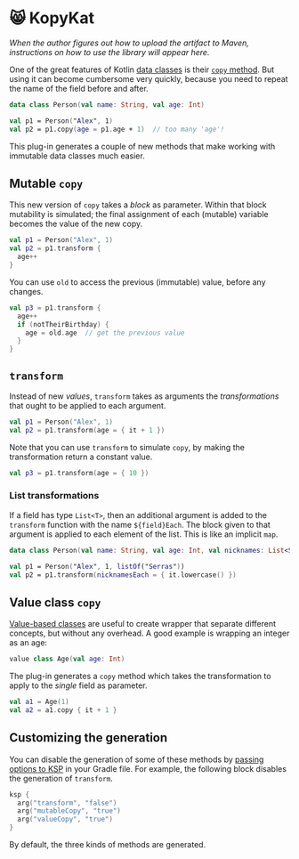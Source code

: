 # 😸 KopyKat

_When the author figures out how to upload the artifact to Maven, instructions on how to use the library will appear here._

One of the great features of Kotlin [data classes](https://kotlinlang.org/docs/data-classes.html) is their [`copy` method](https://kotlinlang.org/docs/data-classes.html#copying). But using it can become cumbersome very quickly, because you need to repeat the name of the field before and after.

```kotlin
data class Person(val name: String, val age: Int)

val p1 = Person("Alex", 1)
val p2 = p1.copy(age = p1.age + 1)  // too many 'age'!
```

This plug-in generates a couple of new methods that make working with immutable data classes much easier.

## Mutable `copy`

This new version of `copy` takes a *block* as parameter. Within that block mutability is simulated; the final assignment of each (mutable) variable becomes the value of the new copy.

```kotlin
val p1 = Person("Alex", 1)
val p2 = p1.transform { 
  age++
}
```

You can use `old` to access the previous (immutable) value, before any changes.

```kotlin
val p3 = p1.transform { 
  age++
  if (notTheirBirthday) {
    age = old.age  // get the previous value
  }
}
```

## `transform`

Instead of new *values*, `transform` takes as arguments the *transformations* that ought to be applied to each argument.

```kotlin
val p1 = Person("Alex", 1)
val p2 = p1.transform(age = { it + 1 })
```

Note that you can use `transform` to simulate `copy`, by making the transformation return a constant value.

```kotlin
val p3 = p1.transform(age = { 10 })
```

### List transformations

If a field has type `List<T>`, then an additional argument is added to the `transform` function with the name `${field}Each`. The block given to that argument is applied to each element of the list. This is like an implicit `map`.

```kotlin
data class Person(val name: String, val age: Int, val nicknames: List<String>)

val p1 = Person("Alex", 1, listOf("Serras"))
val p2 = p1.transform(nicknamesEach = { it.lowercase() })
```

## Value class `copy`

[Value-based classes](https://kotlinlang.org/docs/inline-classes.html) are useful to create wrapper that separate different concepts, but without any overhead. A good example is wrapping an integer as an age:

```kotlin
value class Age(val age: Int)
```

The plug-in generates a `copy` method which takes the transformation to apply to the _single_ field as parameter.

```kotlin
val a1 = Age(1)
val a2 = a1.copy { it + 1 }
```

## Customizing the generation

You can disable the generation of some of these methods by [passing options to KSP](https://kotlinlang.org/docs/ksp-quickstart.html#pass-options-to-processors) in your Gradle file. For example, the following block disables the generation of `transform`.

```kotlin
ksp {
  arg("transform", "false")
  arg("mutableCopy", "true")
  arg("valueCopy", "true")
}
```

By default, the three kinds of methods are generated.